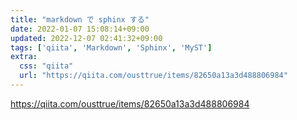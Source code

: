 ```yaml
---
title: "markdown で sphinx する"
date: 2022-01-07 15:08:14+09:00
updated: 2022-12-07 02:41:32+09:00
tags: ['qiita', 'Markdown', 'Sphinx', 'MyST']
extra:
  css: "qiita"
  url: "https://qiita.com/ousttrue/items/82650a13a3d488806984"
---
```


<https://qiita.com/ousttrue/items/82650a13a3d488806984>

